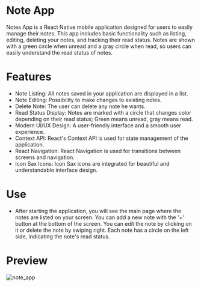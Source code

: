 # Note App

Notes App is a React Native mobile application designed for users to easily manage their notes. This app includes basic functionality such as listing, editing, deleting your notes, and tracking their read status. Notes are shown with a green circle when unread and a gray circle when read, so users can easily understand the read status of notes.

# Features

- Note Listing: All notes saved in your application are displayed in a list.
- Note Editing: Possibility to make changes to existing notes.
- Delete Note: The user can delete any note he wants.
- Read Status Display: Notes are marked with a circle that changes color depending on their read status; Green means unread, gray means read.
- Modern UI/UX Design: A user-friendly interface and a smooth user experience.
- Context API: React's Context API is used for state management of the application.
- React Navigation: React Navigation is used for transitions between screens and navigation.
- Icon Sax Icons: Icon Sax icons are integrated for beautiful and understandable interface design.

# Use
- After starting the application, you will see the main page where the notes are listed on your screen. You can add a new note with the '+' button at the bottom of the screen. You can edit the note by clicking on it or delete the note by swiping right. Each note has a circle on the left side, indicating the note's read status.

# Preview 
![note_app](https://github.com/yusufyaman07/note_app/assets/148998418/d84abda0-6a93-4a2d-bfbb-6d0a29420952)

